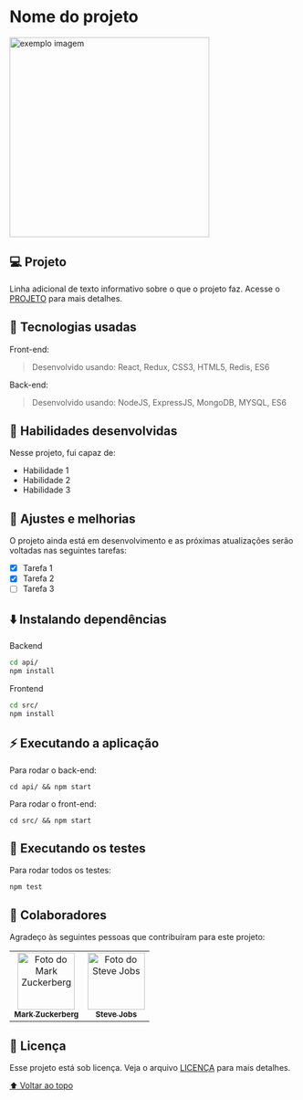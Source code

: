 # Nome do projeto

<img height="350" src="https://github.com/iuricode/readme-template/raw/main/README-repository/exemplo-image.png" alt="exemplo imagem" >

## 💻 Projeto

Linha adicional de texto informativo sobre o que o projeto faz.  Acesse o [PROJETO]() para mais detalhes.

## 🚀 Tecnologias usadas

Front-end:
> Desenvolvido usando: React, Redux, CSS3, HTML5, Redis, ES6

Back-end:
> Desenvolvido usando: NodeJS, ExpressJS, MongoDB, MYSQL, ES6

## 📌 Habilidades desenvolvidas

Nesse projeto, fui capaz de:

- Habilidade 1
- Habilidade 2
- Habilidade 3


## 📝 Ajustes e melhorias

O projeto ainda está em desenvolvimento e as próximas atualizações serão voltadas nas seguintes tarefas:

- [x] Tarefa 1
- [x] Tarefa 2
- [ ] Tarefa 3

## ⬇️ Instalando dependências

Backend

  ```bash
  cd api/ 
  npm install
  ``` 
Frontend

  ```bash
  cd src/
  npm install
  ``` 

## ⚡ Executando a aplicação

Para rodar o back-end:

  ```
  cd api/ && npm start
  ```
Para rodar o front-end:

  ```
  cd src/ && npm start
  ```

## 🧪 Executando os testes

Para rodar todos os testes:

  ```
  npm test
  ```

## 🤝 Colaboradores

Agradeço às seguintes pessoas que contribuíram para este projeto:

<table>
  <tr>
    <td align="center">
      <a href="#">
        <img src="https://s2.glbimg.com/FUcw2usZfSTL6yCCGj3L3v3SpJ8=/smart/e.glbimg.com/og/ed/f/original/2019/04/25/zuckerberg_podcast.jpg" width="100px;" alt="Foto do Mark Zuckerberg"/><br>
        <sub>
          <b>Mark Zuckerberg</b>
        </sub>
      </a>
    </td>
    <td align="center">
      <a href="#">
        <img src="https://miro.medium.com/max/360/0*1SkS3mSorArvY9kS.jpg" width="100px;" alt="Foto do Steve Jobs"/><br>
        <sub>
          <b>Steve Jobs</b>
        </sub>
      </a>
    </td>
  </tr>
</table>

## 📄 Licença

Esse projeto está sob licença. Veja o arquivo [LICENÇA](LICENSE.md) para mais detalhes.

[⬆ Voltar ao topo](#nome-do-projeto)<br>
